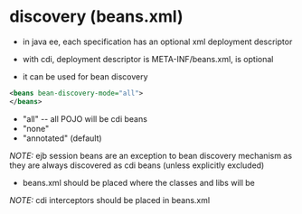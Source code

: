 # discovery (beans.xml)

- in java ee, each specification has an optional xml deployment descriptor

- with cdi, deployment descriptor is META-INF/beans.xml, is optional

- it can be used for bean discovery

```xml
<beans bean-discovery-mode="all">
</beans>
```

- "all" -- all POJO will be cdi beans
- "none"
- "annotated" (default)

*NOTE:* ejb session beans are an exception to bean discovery mechanism as they
are always discovered as cdi beans (unless explicitly excluded)

- beans.xml should be placed where the classes and libs will be

*NOTE:* cdi interceptors should be placed in beans.xml
